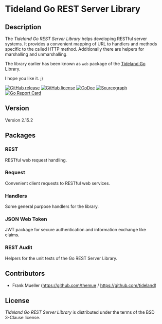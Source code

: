 # Tideland Go REST Server Library

## Description

The *Tideland Go REST Server Library* helps developing RESTful server
systems. It provides a convenient mapping of URL to handlers and methods
specific to the called HTTP method. Additionally there are helpers for
marshalling and unmarshalling.

The library earlier has been known as `web` package of the
[Tideland Go Library](https://github.com/tideland/golib).

I hope you like it. ;)

[![GitHub release](https://img.shields.io/github/release/tideland/gorest.svg)](https://github.com/tideland/gorest)
[![GitHub license](https://img.shields.io/badge/license-New%20BSD-blue.svg)](https://raw.githubusercontent.com/tideland/gorest/master/LICENSE)
[![GoDoc](https://godoc.org/github.com/tideland/gorest?status.svg)](https://godoc.org/github.com/tideland/gorest)
[![Sourcegraph](https://sourcegraph.com/github.com/tideland/gorest/-/badge.svg)](https://sourcegraph.com/github.com/tideland/gorest?badge)
[![Go Report Card](https://goreportcard.com/badge/github.com/tideland/gorest)](https://goreportcard.com/report/github.com/tideland/gorest)

## Version

Version 2.15.2

## Packages

### REST

RESTful web request handling.

### Request

Convenient client requests to RESTful web services.

### Handlers

Some general purpose handlers for the library.

### JSON Web Token

JWT package for secure authentication and information exchange like claims.

### REST Audit

Helpers for the unit tests of the Go REST Server Library.

## Contributors

- Frank Mueller (https://github.com/themue / https://github.com/tideland)

## License

*Tideland Go REST Server Library* is distributed under the terms of the BSD 3-Clause license.
